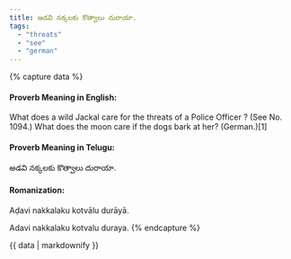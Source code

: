 ```yaml
---
title: అడవి నక్కలకు కొత్వాలు దురాయా.
tags:
  - "threats"
  - "see"
  - "german"
---
```


{% capture data %}
#### Proverb Meaning in English:
What does a wild Jackal care for the threats of a Police Officer ?
(See No. 1094.)
What does the moon care if the dogs bark at her? (German.)[1]

#### Proverb Meaning in Telugu:
అడవి నక్కలకు కొత్వాలు దురాయా.

#### Romanization:
Aḍavi nakkalaku kotvālu durāyā.

Adavi nakkalaku kotvalu duraya.
{% endcapture %}

{{ data | markdownify }}

